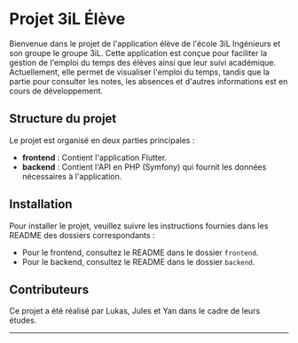 # Projet 3iL Élève

Bienvenue dans le projet de l'application élève de l'école 3iL Ingénieurs et son groupe le groupe 3iL. Cette application est conçue pour faciliter la gestion de l'emploi du temps des élèves ainsi que leur suivi académique. Actuellement, elle permet de visualiser l'emploi du temps, tandis que la partie pour consulter les notes, les absences et d'autres informations est en cours de développement.

## Structure du projet

Le projet est organisé en deux parties principales :

- **frontend** : Contient l'application Flutter.
- **backend** : Contient l'API en PHP (Symfony) qui fournit les données nécessaires à l'application.

## Installation

Pour installer le projet, veuillez suivre les instructions fournies dans les README des dossiers correspondants :

- Pour le frontend, consultez le README dans le dossier `frontend`.
- Pour le backend, consultez le README dans le dossier `backend`.

## Contributeurs

Ce projet a été réalisé par Lukas, Jules et Yan dans le cadre de leurs études.

---
